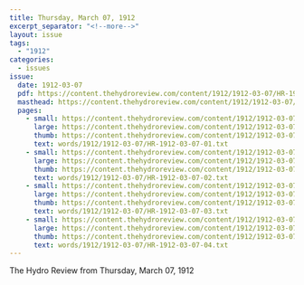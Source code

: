 ```yaml
---
title: Thursday, March 07, 1912
excerpt_separator: "<!--more-->"
layout: issue
tags:
  - "1912"
categories:
  - issues
issue:
  date: 1912-03-07
  pdf: https://content.thehydroreview.com/content/1912/1912-03-07/HR-1912-03-07.pdf
  masthead: https://content.thehydroreview.com/content/1912/1912-03-07/masthead/HR-1912-03-07.jpg
  pages:
    - small: https://content.thehydroreview.com/content/1912/1912-03-07/small/HR-1912-03-07-01.jpg
      large: https://content.thehydroreview.com/content/1912/1912-03-07/large/HR-1912-03-07-01.jpg
      thumb: https://content.thehydroreview.com/content/1912/1912-03-07/thumbnails/HR-1912-03-07-01.jpg
      text: words/1912/1912-03-07/HR-1912-03-07-01.txt
    - small: https://content.thehydroreview.com/content/1912/1912-03-07/small/HR-1912-03-07-02.jpg
      large: https://content.thehydroreview.com/content/1912/1912-03-07/large/HR-1912-03-07-02.jpg
      thumb: https://content.thehydroreview.com/content/1912/1912-03-07/thumbnails/HR-1912-03-07-02.jpg
      text: words/1912/1912-03-07/HR-1912-03-07-02.txt
    - small: https://content.thehydroreview.com/content/1912/1912-03-07/small/HR-1912-03-07-03.jpg
      large: https://content.thehydroreview.com/content/1912/1912-03-07/large/HR-1912-03-07-03.jpg
      thumb: https://content.thehydroreview.com/content/1912/1912-03-07/thumbnails/HR-1912-03-07-03.jpg
      text: words/1912/1912-03-07/HR-1912-03-07-03.txt
    - small: https://content.thehydroreview.com/content/1912/1912-03-07/small/HR-1912-03-07-04.jpg
      large: https://content.thehydroreview.com/content/1912/1912-03-07/large/HR-1912-03-07-04.jpg
      thumb: https://content.thehydroreview.com/content/1912/1912-03-07/thumbnails/HR-1912-03-07-04.jpg
      text: words/1912/1912-03-07/HR-1912-03-07-04.txt
---
```


The Hydro Review from Thursday, March 07, 1912

<!--more-->

